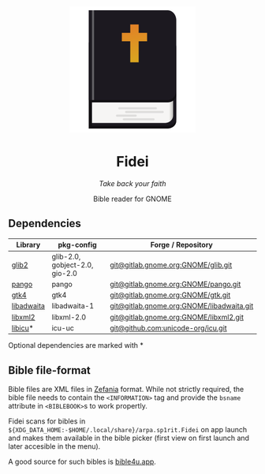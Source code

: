 <div style="text-align: center;" align="center">

![application icon](data/arpa.sp1rit.Fidei.svg)

<h1><b>Fidei</b></h1>
<p><i>Take back your faith</i></p>
<p>Bible reader for GNOME</p>
</div>

## Dependencies

| Library                                                        | pkg-config                     | Forge / Repository     |
|----------------------------------------------------------------|--------------------------------|------------|
| [glib2](https://wiki.gnome.org/Projects/GLib)                  | glib-2.0, gobject-2.0, gio-2.0 | [git@gitlab.gnome.org:GNOME/glib.git](https://gitlab.gnome.org/GNOME/glib/)             |
| [pango](https://www.pango.org/)                                | pango                          | [git@gitlab.gnome.org:GNOME/pango.git](https://gitlab.gnome.org/GNOME/pango/)           |
| [gtk4](https://www.gtk.org/)                                   | gtk4                           | [git@gitlab.gnome.org:GNOME/gtk.git](https://gitlab.gnome.org/GNOME/gtk/)               |
| [libadwaita](https://gnome.pages.gitlab.gnome.org/libadwaita/) | libadwaita-1                   | [git@gitlab.gnome.org:GNOME/libadwaita.git](https://gitlab.gnome.org/GNOME/libadwaita/) |
| [libxml2](https://xmlsoft.org)                                 | libxml-2.0                     | [git@gitlab.gnome.org:GNOME/libxml2.git](https://gitlab.gnome.org/GNOME/libxml2/)       |
| [libicu](https://icu.unicode.org)*                             | icu-uc                         | [git@github.com:unicode-org/icu.git](https://github.com/unicode-org/icu)                |

Optional dependencies are marked with \*

## Bible file-format

Bible files are XML files in [Zefania](https://www.bgfdb.de/zefaniaxml/bml/) format. While not strictly required, the bible file needs to contain the `<INFORMATION>` tag and provide the `bsname` attribute in `<BIBLEBOOK>`s to work propertly.

Fidei scans for bibles in `${XDG_DATA_HOME:-$HOME/.local/share}/arpa.sp1rit.Fidei` on app launch and makes them available in the bible picker (first view on first launch and later accesible in the menu).

A good source for such bibles is [bible4u.app](https://bible4u.app/download.html).
